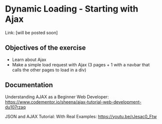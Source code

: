 # Dynamic Loading - Starting with Ajax

Link: [will be posted soon]


## Objectives of the exercise

* Learn about Ajax
* Make a simple load request with Ajax (3 pages + 1 with a navbar that calls the other pages to load in a div)

## Documentation

Understanding AJAX as a Beginner Web Developer: https://www.codementor.io/sheena/ajax-tutorial-web-development-du107rzaq

JSON and AJAX Tutorial: With Real Examples: https://youtu.be/rJesac0_Ftw




